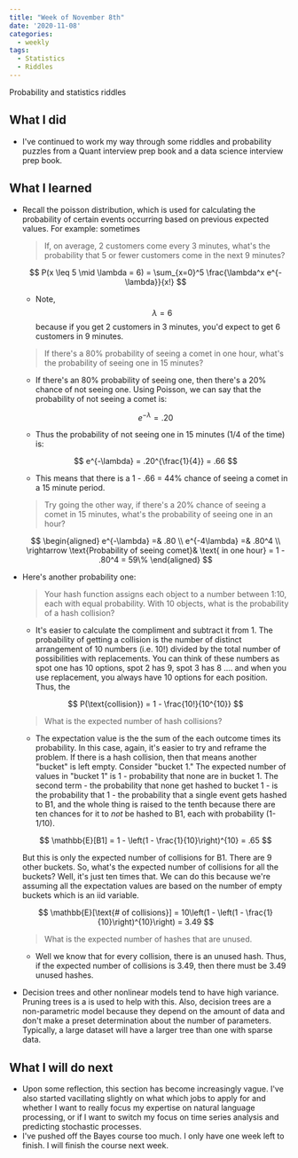 ```yaml
---
title: "Week of November 8th"
date: '2020-11-08'
categories:
  - weekly
tags:
  - Statistics
  - Riddles
---
```


Probability and statistics riddles

## What I did

- I've continued to work my way through some riddles and probability puzzles from a Quant interview prep book and a data science interview prep book.

## What I learned

- Recall the poisson distribution, which is used for calculating the probability of certain events occurring based on previous expected values. For example: sometimes

    > If, on average, 2 customers come every 3 minutes, what's the probability that 5 or fewer customers come in the next 9 minutes?

    $$
    P(x \leq 5 \mid \lambda = 6) = \sum_{x=0}^5 \frac{\lambda^x e^{-\lambda}}{x!}
    $$

    - Note, $$\lambda = 6$$ because if you get 2 customers in 3 minutes, you'd expect to get 6 customers in 9 minutes.

    > If there's a 80% probability of seeing a comet in one hour, what's the probability of seeing one in 15 minutes?

    - If there's an 80% probability of seeing one, then there's a 20% chance of not seeing one. Using Poisson, we can say that the probability of not seeing a comet is:

    $$
    e^{-\lambda} = .20
    $$

    - Thus the probability of not seeing one in 15 minutes (1/4 of the time) is:

    $$
    e^{-\lambda} = .20^{\frac{1}{4}} = .66
    $$

    - This means that there is a 1 - .66 = 44% chance of seeing a comet in a 15 minute period.

    > Try going the other way, if there's a 20% chance of seeing a comet in 15 minutes, what's the probability of seeing one in an hour?

    $$
    \begin{aligned}
    e^{-\lambda} =& .80 \\
    e^{-4\lambda} =& .80^4 \\
    \rightarrow \text{Probability of seeing comet}& \text{ in one hour} = 1 - .80^4 = 59\%
    \end{aligned}
    $$

- Here's another probability one:
  > Your hash function assigns each object to a number between 1:10, each with equal probability. With 10 objects, what is the probability of a hash collision?

    - It's easier to calculate the compliment and subtract it from 1. The probability of getting a collision is the number of distinct arrangement of 10 numbers (i.e. 10!) divided by the total number of possibilities with replacements. You can think of these numbers as spot one has 10 options, spot 2 has 9, spot 3 has 8 .... and when you use replacement, you always have 10 options for each position. Thus, the

    $$
    P(\text{collision}) = 1 - \frac{10!}{10^{10}}
    $$

  > What is the expected number of hash collisions?
  
    - The expectation value is the the sum of the each outcome times its probability. In this case, again, it's easier to try and reframe the problem. If there is a hash collision, then that means another "bucket" is left empty. Consider "bucket 1." The expected number of values in "bucket 1" is 1 - probability that none are in bucket 1. The second term - the probability that none get hashed to bucket 1 - is the probability that 1 - the probability that a single event gets hashed to B1, and the whole thing is raised to the tenth because there are ten chances for it to *not* be hashed to B1, each with probability (1-1/10).

    $$
    \mathbb{E}[B1] = 1 - \left(1 - \frac{1}{10}\right)^{10} = .65
    $$

    But this is only the expected number of collisions for B1. There are 9 other buckets. So, what's the expected number of collisions for all the buckets? Well, it's just ten times that. We can do this because we're assuming all the expectation values are based on the number of empty buckets which is an iid variable.

    $$
    \mathbb{E}[\text{# of collisions}] = 10\left(1 - \left(1 - \frac{1}{10}\right)^{10}\right) = 3.49
    $$

  > What is the expected number of hashes that are unused.

  - Well we know that for every collision, there is an unused hash. Thus, if the expected number of collisions is 3.49, then there must be 3.49 unused hashes.

- Decision trees and other nonlinear models tend to have high variance. Pruning trees is a is used to help with this. Also, decision trees are a non-parametric model because they depend on the amount of data and don't make a preset determination about the number of parameters. Typically, a large dataset will have a larger tree than one with sparse data.

## What I will do next

- Upon some reflection, this section has become increasingly vague. I've also started vacillating slightly on what which jobs to apply for and whether I want to really focus my expertise on natural language processing, or if I want to switch my focus on time series analysis and predicting stochastic processes.
- I've pushed off the Bayes course too much. I only have one week left to finish. I will finish the course next week.
